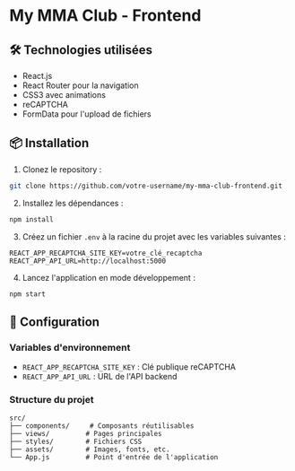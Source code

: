 # My MMA Club - Frontend

## 🛠️ Technologies utilisées

- React.js
- React Router pour la navigation
- CSS3 avec animations
- reCAPTCHA
- FormData pour l'upload de fichiers

## 📦 Installation

1. Clonez le repository :

```bash
git clone https://github.com/votre-username/my-mma-club-frontend.git
```

2. Installez les dépendances :

```bash
npm install
```

3. Créez un fichier `.env` à la racine du projet avec les variables suivantes :

```env
REACT_APP_RECAPTCHA_SITE_KEY=votre_clé_recaptcha
REACT_APP_API_URL=http://localhost:5000
```

4. Lancez l'application en mode développement :

```bash
npm start
```

## 🔧 Configuration

### Variables d'environnement

- `REACT_APP_RECAPTCHA_SITE_KEY` : Clé publique reCAPTCHA
- `REACT_APP_API_URL` : URL de l'API backend

### Structure du projet

```
src/
├── components/     # Composants réutilisables
├── views/         # Pages principales
├── styles/        # Fichiers CSS
├── assets/        # Images, fonts, etc.
└── App.js         # Point d'entrée de l'application
```
